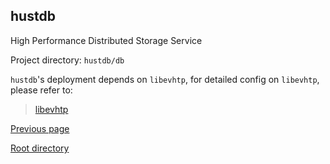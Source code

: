 hustdb
--
High Performance Distributed Storage Service

Project directory: `hustdb/db`

`hustdb`'s deployment depends on `libevhtp`, for detailed config on `libevhtp`, please refer to:  
> [libevhtp](http://ellzey.github.io/libevhtp/)

[Previous page](index.md)

[Root directory](../index.md)